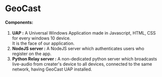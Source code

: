 # GeoCast

#### Components:

1. **UAP :** A Universal Windows Application made in Javascript, HTML, CSS for every windows 10 device.  
It is the face of our application.  
2. **NodeJS server :** A NodeJS server which authenticates users who register on the app.  
3. **Python Relay server :** A non-dedicated python server which broadcasts live-audio from creater's device to all devices, connected to the same network, having GeoCast UAP installed. 
